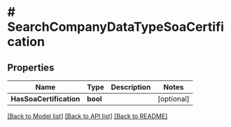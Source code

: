 # # SearchCompanyDataTypeSoaCertification


## Properties 


Name | Type | Description | Notes
------------ | ------------- | ------------- | -------------
**HasSoaCertification**| **bool** |   | [optional]


[[Back to Model list]](../../README.md#models) [[Back to API list]](../../README.md#endpoints) [[Back to README]](../../README.md)

